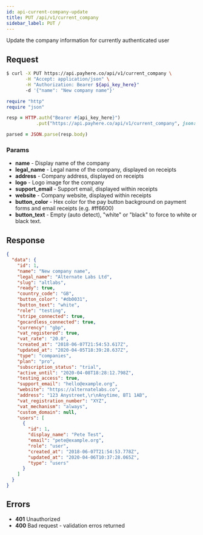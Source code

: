 ```yaml
---
id: api-current-company-update
title: PUT /api/v1/current_company
sidebar_label: PUT /
---
```


Update the company information for currently authenticated user

## Request

<!--DOCUSAURUS_CODE_TABS-->
<!--Curl-->
```sh
$ curl -X PUT https://api.payhere.co/api/v1/current_company \
       -H "Accept: application/json" \
       -H "Authorization: Bearer ${api_key_here}"
       -d '{"name": "New company name"}'
```
<!--Ruby-->
```ruby
require "http"
require "json"

resp = HTTP.auth("Bearer #{api_key_here}")
           .put("https://api.payhere.co/api/v1/current_company", json: { name: "New company name" })

parsed = JSON.parse(resp.body)
```
<!--END_DOCUSAURUS_CODE_TABS-->

### Params

- **name** - Display name of the company
- **legal_name** - Legal name of the company, displayed on receipts
- **address** - Company address, displayed on receipts
- **logo** - Logo image for the company
- **support_email** - Support email, displayed within receipts
- **website** - Company website, displayed within receipts
- **button_color** - Hex color for the pay button background on payment forms and email receipts (e.g. #ff6600)
- **button_text** - Empty (auto detect), "white" or "black" to force to white or black text.

## Response

```json
{
  "data": {
    "id": 1,
    "name": "New company name",
    "legal_name": "Alternate Labs Ltd",
    "slug": "altlabs",
    "ready": true,
    "country_code": "GB",
    "button_color": "#db0031",
    "button_text": "white",
    "role": "testing",
    "stripe_connected": true,
    "gocardless_connected": true,
    "currency": "gbp",
    "vat_registered": true,
    "vat_rate": "20.0",
    "created_at": "2018-06-07T21:54:53.617Z",
    "updated_at": "2020-04-05T18:39:28.637Z",
    "type": "companies",
    "plan": "pro",
    "subscription_status": "trial",
    "active_until": "2020-04-08T18:28:12.798Z",
    "testing_access": true,
    "support_email": "hello@example.org",
    "website": "https://alternatelabs.co",
    "address": "123 Anystreet,\r\nAnytime, BT1 1AB",
    "vat_registration_number": "XYZ",
    "vat_mechanism": "always",
    "custom_domain": null,
    "users": [
      {
        "id": 1,
        "display_name": "Pete Test",
        "email": "pete@example.org",
        "role": "user",
        "created_at": "2018-06-07T21:54:53.778Z",
        "updated_at": "2020-04-06T10:37:28.065Z",
        "type": "users"
      }
    ]
  }
}
```

## Errors

- **401** Unauthorized
- **400** Bad request - validation erros returned
